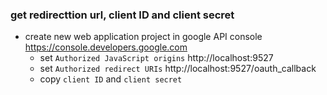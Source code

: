 ### get redirecttion url, client ID and client secret
+ create new web application project in google API console https://console.developers.google.com
  - set `Authorized JavaScript origins` http://localhost:9527
  - set `Authorized redirect URIs` http://localhost:9527/oauth_callback
  - copy `client ID` and `client secret`